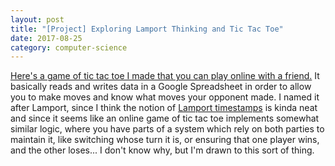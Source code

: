 ```yaml
---
layout: post
title: "[Project] Exploring Lamport Thinking and Tic Tac Toe"
date: 2017-08-25
category: computer-science
---
```


<link rel="stylesheet" type="text/css"  href="/keiths-site/css/main.css">

[Here's a game of tic tac toe I made that you can play online with a friend.](https://github.com/kdlovett/lamports-tic-tac-toe) It basically reads and writes data in a Google Spreadsheet in order to allow you to make moves and know what moves your opponent made. I named it after Lamport, since I think the notion of [Lamport timestamps](https://en.wikipedia.org/wiki/Lamport_timestamps) is kinda neat and since it seems like an online game of tic tac toe implements somewhat similar logic, where you have parts of a system which rely on both parties to maintain it, like switching whose turn it is, or ensuring that one player wins, and the other loses... I don't know why, but I'm drawn to this sort of thing.